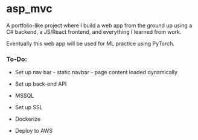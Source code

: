 # asp_mvc

A portfolio-like project where I build a web app from the ground up using a C# backend, a JS/React frontend, and everything I learned from work.

Eventually this web app will be used for ML practice using PyTorch.

### **To-Do**:

* Set up nav bar - static navbar - page content loaded dynamically
* Set up back-end API

* MSSQL

* Set up SSL
* Dockerize
* Deploy to AWS

